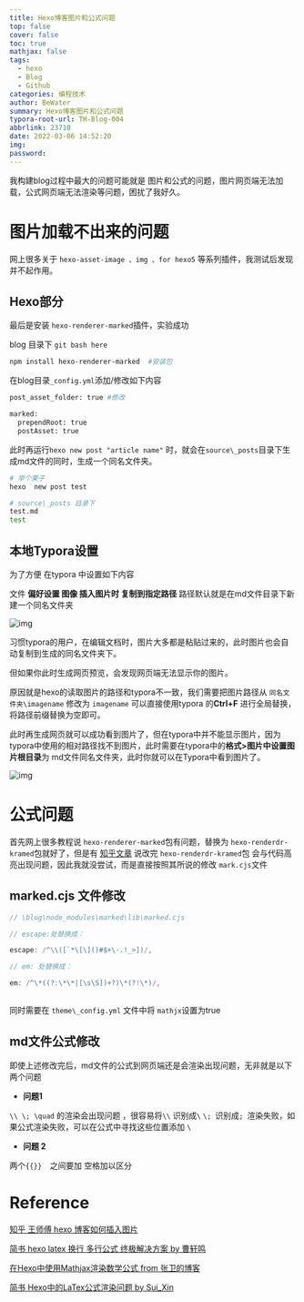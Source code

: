 ```yaml
---
title: Hexo博客图片和公式问题
top: false
cover: false
toc: true
mathjax: false
tags:
  - hexo
  - Blog
  - Github
categories: 编程技术
author: BeWater
summary: Hexo博客图片和公式问题
typora-root-url: TH-Blog-004
abbrlink: 23710
date: 2022-03-06 14:52:20
img:
password:
---
```


我构建blog过程中最大的问题可能就是 图片和公式的问题，图片网页端无法加载，公式网页端无法渲染等问题，困扰了我好久。

# 图片加载不出来的问题

网上很多关于 `hexo-asset-image 、img 、for hexo5` 等系列插件，我测试后发现并不起作用。  

## Hexo部分

最后是安装 `hexo-renderer-marked`插件，实验成功  

blog 目录下 `git bash here` 

```bash
npm install hexo-renderer-marked  #安装包
```

在blog目录`_config.yml`添加/修改如下内容

```bash
post_asset_folder: true	#修改

marked:
  prependRoot: true
  postAsset: true
```

此时再运行`hexo new post "article name"` 时，就会在`source\_posts`目录下生成md文件的同时，生成一个同名文件夹。

```bash
# 举个栗子
hexo  new post test

# source\_posts 目录下
test.md
test
```

## 本地Typora设置



为了方便 在typora 中设置如下内容  

文件 **偏好设置 图像 插入图片时 复制到指定路径** 路径默认就是在md文件目录下新建一个同名文件夹  

![img](1646215485672-c54b503b-1fcd-4ea5-899c-fbe5051c4d54.png)



习惯typora的用户，在编辑文档时，图片大多都是粘贴过来的，此时图片也会自动复制到生成的同名文件夹下。  



但如果你此时生成网页预览，会发现网页端无法显示你的图片。  



原因就是hexo的读取图片的路径和typora不一致，我们需要把图片路径从 `同名文件夹\imagename` 修改为 `imagename` 可以直接使用typora 的**Ctrl+F** 进行全局替换，将路径前缀替换为空即可。  

 

此时再生成网页就可以成功看到图片了，但在typora中并不能显示图片，因为typora中使用的相对路径找不到图片，此时需要在typora中的**格式>图片中设置图片根目录**为 md文件同名文件夹，此时你就可以在Typora中看到图片了。

![img](1646215788607-dcbd7b4b-a47b-457c-931b-597ec6f6d98b.png)

# 公式问题

首先网上很多教程说 `hexo-renderer-marked`包有问题，替换为 `hexo-renderdr-kramed`包就好了，但是有  [知乎文章](https://zhuanlan.zhihu.com/p/35668237)  说改完 `hexo-renderdr-kramed`包 会与代码高亮出现问题，因此我就没尝试，而是直接按照其所说的修改 `mark.cjs`文件

## marked.cjs 文件修改

```javascript
// \blog\node_modules\marked\lib\marked.cjs 

// escape:处替换成：

escape: /^\\([`*\[\]()#$+\-.!_>])/,

// em: 处替换成：

em: /^\*((?:\*\*|[\s\S])+?)\*(?!\*)/,
  
```

同时需要在  `theme\_config.yml` 文件中将 `mathjx`设置为true

## md文件公式修改



即使上述修改完后，md文件的公式到网页端还是会渲染出现问题，无非就是以下两个问题

- **问题1**

 `\\ \; \quad` 的渲染会出现问题 ，很容易将`\\` 识别成` \ ` `\; `识别成` ;  `渲染失败，如果公式渲染失败，可以在公式中寻找这些位置添加 `\ `

- **问题 2**

两个`{{}}  `之间要加 空格加以区分

# Reference

 [知乎 王师傅 hexo 博客如何插入图片](https://zhuanlan.zhihu.com/p/265077468)

[简书 hexo latex 换行 多行公式 终极解决方案 by 曹轩鸣](https://www.jianshu.com/p/16b7ef2653de)

[在Hexo中使用Mathjax渲染数学公式  from 张卫的博客](https://www.zhangwei.press/2021/03/03/工具/Hexo/在Hexo中渲染MathJax数学公式/)

[简书 Hexo中的LaTex公式渲染问题 by Sui_Xin](https://www.jianshu.com/p/a9f26f4cd4e6)
